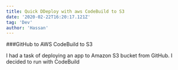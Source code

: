 ```yaml
---
title: Quick DDeploy with aws CodeBuild to S3
date: '2020-02-22T16:20:17.121Z'
tag: 'Dev'
author: 'Hassan'
---
```


###GitHub to AWS CodeBuild to S3

I had a task of deploying an app to Amazon S3 bucket from GitHub. I decided to run with CodeBuild